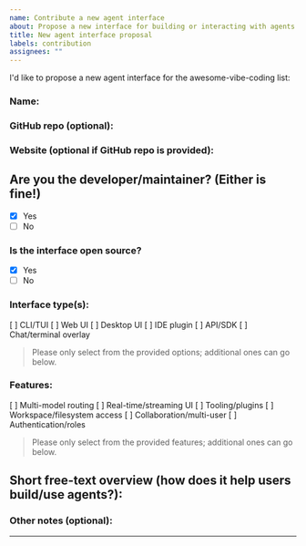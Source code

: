 ```yaml
---
name: Contribute a new agent interface
about: Propose a new interface for building or interacting with agents!
title: New agent interface proposal
labels: contribution
assignees: ""
---
```


I'd like to propose a new agent interface for the awesome-vibe-coding list:

### Name: <interface name>

### GitHub repo (optional):

### Website (optional if GitHub repo is provided):

## Are you the developer/maintainer? (Either is fine!)

- [x] Yes
- [ ] No

### Is the interface open source?

- [x] Yes
- [ ] No

### Interface type(s):

[ ] CLI/TUI
[ ] Web UI
[ ] Desktop UI
[ ] IDE plugin
[ ] API/SDK
[ ] Chat/terminal overlay

> Please only select from the provided options; additional ones can go below.

### Features:

[ ] Multi-model routing
[ ] Real-time/streaming UI
[ ] Tooling/plugins
[ ] Workspace/filesystem access
[ ] Collaboration/multi-user
[ ] Authentication/roles

> Please only select from the provided features; additional ones can go below.

## Short free-text overview (how does it help users build/use agents?):

<overview>

<!-- e.g.
AgentShell is a TUI that orchestrates multi-agent workflows with streaming output, filesystem access, and hot-reloadable tools.
-->

### Other notes (optional):

<notes>

---

<!--
 - Contributions should be fully functioning
 - Your contribution will be edited by our AI agents, and may be moved to a different category
-->
